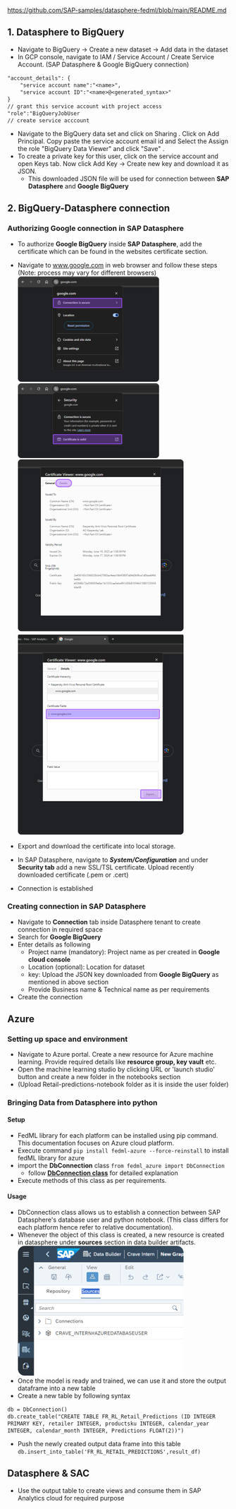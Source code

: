
https://github.com/SAP-samples/datasphere-fedml/blob/main/README.md
## 1. Datasphere to BigQuery
- Navigate to BigQuery -> Create a new dataset -> Add data in the dataset
- In GCP console, navigate to IAM / Service Account / Create Service Account. (SAP Datasphere & Google BigQuery connection)
```
"account_details": {
	"service account name":"<name>",
	"service account ID":"<name>@<generated_syntax>"
}
// grant this service account with project access
"role":"BigQueryJobUser
// create service acccount
```
- Navigate to the BigQuery data set and click on Sharing . Click on Add Principal. Copy paste the service account email id and Select the Assign the role "BigQuery Data Viewer" and click "Save" . 
- To create a private key for this user, click on the service account and open Keys tab. Now click Add Key -> Create new key and download it as JSON.
	- This downloaded JSON file will be used for connection between **SAP Datasphere** and **Google BigQuery**

## 2. BigQuery-Datasphere connection
### Authorizing Google connection in SAP Datasphere
- To authorize **Google BigQuery** inside **SAP Datasphere**, add the certificate which can be found in the websites certificate section.
- Navigate to www.google.com in web browser and follow these steps (Note: process may vary for different browsers)
![con1](./dspcon1.png)
![con2](./dspcon2.png)
![con3](./dspcon3.png)
![con4](./dspcon4.png)

- Export and download the certificate into local storage.
- In SAP Datasphere, navigate to ***System/Configuration*** and under **Security tab** add a new SSL/TSL certificate. Upload recently downloaded certificate (.pem or .cert)
- Connection is established

### Creating connection in SAP Datasphere
- Navigate to **Connection** tab inside Datasphere tenant to create connection in required space
- Search for **Google BigQuery** 
- Enter details as following
	- Project name (mandatory): Project name as per created in **Google cloud console**
	- Location (optional): Location for dataset
	- key: Upload the JSON key downloaded from **Google BigQuery** as mentioned in above section
	- Provide Business name & Technical name as per requirements
- Create the connection

## Azure
### Setting up space and environment
- Navigate to Azure portal. Create a new resource for Azure machine learning. Provide required details like **resource group, key vault** etc.
- Open the machine learning studio by clicking URL or 'launch studio' button and create a new folder in the notebooks section
- (Upload Retail-predictions-notebook folder as it is inside the user folder)

### Bringing Data from Datasphere into python
#### Setup
- FedML library for each platform can be installed using pip command. This documentation focuses on Azure cloud platform.
- Execute command `pip install fedml-azure --force-reinstall` to install fedML library for azure
- import the **DbConnection** class `from fedml_azure import DbConnection`
	- follow **[DbConnection class](https://github.com/SAP-samples/datasphere-fedml/blob/main/dbconnection.md)** for detailed explanation
- Execute methods of this class as per requirements.
#### Usage
- DbConnection class allows us to establish a connection between SAP Datasphere's database user and python notebook. (This class differs for each platform hence refer to relative documentation).
- Whenever the object of this class is created, a new resource is created in datasphere under **sources** section in data builder artifacts.
![dspuser](./dspuser.png)
- Once the model is ready and trained, we can use it and store the output dataframe into a new table
- Create a new table by following syntax
```
db = DbConnection()
db.create_table("CREATE TABLE FR_RL_Retail_Predictions (ID INTEGER PRIMARY KEY, retailer INTEGER, productsku INTEGER, calendar_year INTEGER, calendar_month INTEGER, Predictions FLOAT(2))")
```
- Push the newly created output data frame into this table
`db.insert_into_table('FR_RL_RETAIL_PREDICTIONS',result_df)`


## Datasphere & SAC
- Use the output table to create views and consume them in SAP Analytics cloud for required purpose
